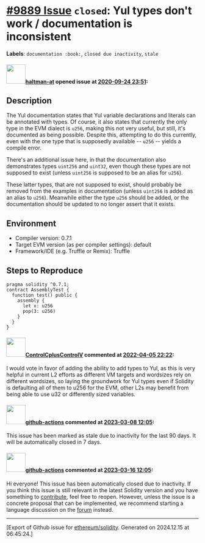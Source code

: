 # [\#9889 Issue](https://github.com/ethereum/solidity/issues/9889) `closed`: Yul types don't work / documentation is inconsistent
**Labels**: `documentation :book:`, `closed due inactivity`, `stale`


#### <img src="https://avatars.githubusercontent.com/u/35589221?v=4" width="50">[haltman-at](https://github.com/haltman-at) opened issue at [2020-09-24 23:51](https://github.com/ethereum/solidity/issues/9889):

## Description

The Yul documentation states that Yul variable declarations and literals can be annotated with types.  Of course, it also states that currently the only type in the EVM dialect is `u256`, making this not very useful, but still, it's documented as being possible.  Despite this, attempting to do this currently, even with the one type that is supposedly available -- `u256` -- yields a compile error.

There's an additional issue here, in that the documentation also demonstrates types `uint256` and `uint32`, even though these types are not supposed to exist (unless `uint256` is supposed to be an alias for `u256`).

These latter types, that are not supposed to exist, should probably be removed from the examples in documentation (unless `uint256` is added as an alias to `u256`).  Meanwhile either the type `u256` should be added, or the documentation should be updated to no longer assert that it exists.

## Environment

- Compiler version: 0.7.1
- Target EVM version (as per compiler settings): default
- Framework/IDE (e.g. Truffle or Remix): Truffle

## Steps to Reproduce

```solidity
pragma solidity ^0.7.1;
contract AssemblyTest {
  function test() public {
    assembly {
      let x: u256
      pop(3: u256)
    }
  }
}
```

#### <img src="https://avatars.githubusercontent.com/u/44706811?u=05cb9f8ae7ee6134354cdd298dd8a04fe10f3ff6&v=4" width="50">[ControlCplusControlV](https://github.com/ControlCplusControlV) commented at [2022-04-05 22:22](https://github.com/ethereum/solidity/issues/9889#issuecomment-1089441128):

I would vote in favor of adding the ability to add types to Yul, as this is very helpful in current L2 efforts as different VM targets and wordsizes rely on different wordsizes, so laying the groundwork for Yul types even if Solidity is defaulting all of them to u256 for the EVM, other L2s may benefit from being able to use u32 or differently sized variables.

#### <img src="https://avatars.githubusercontent.com/in/15368?v=4" width="50">[github-actions](https://github.com/apps/github-actions) commented at [2023-03-08 12:05](https://github.com/ethereum/solidity/issues/9889#issuecomment-1460057151):

This issue has been marked as stale due to inactivity for the last 90 days.
It will be automatically closed in 7 days.

#### <img src="https://avatars.githubusercontent.com/in/15368?v=4" width="50">[github-actions](https://github.com/apps/github-actions) commented at [2023-03-16 12:05](https://github.com/ethereum/solidity/issues/9889#issuecomment-1471832528):

Hi everyone! This issue has been automatically closed due to inactivity.
If you think this issue is still relevant in the latest Solidity version and you have something to [contribute](https://docs.soliditylang.org/en/latest/contributing.html), feel free to reopen.
However, unless the issue is a concrete proposal that can be implemented, we recommend starting a language discussion on the [forum](https://forum.soliditylang.org) instead.


-------------------------------------------------------------------------------



[Export of Github issue for [ethereum/solidity](https://github.com/ethereum/solidity). Generated on 2024.12.15 at 06:45:24.]
